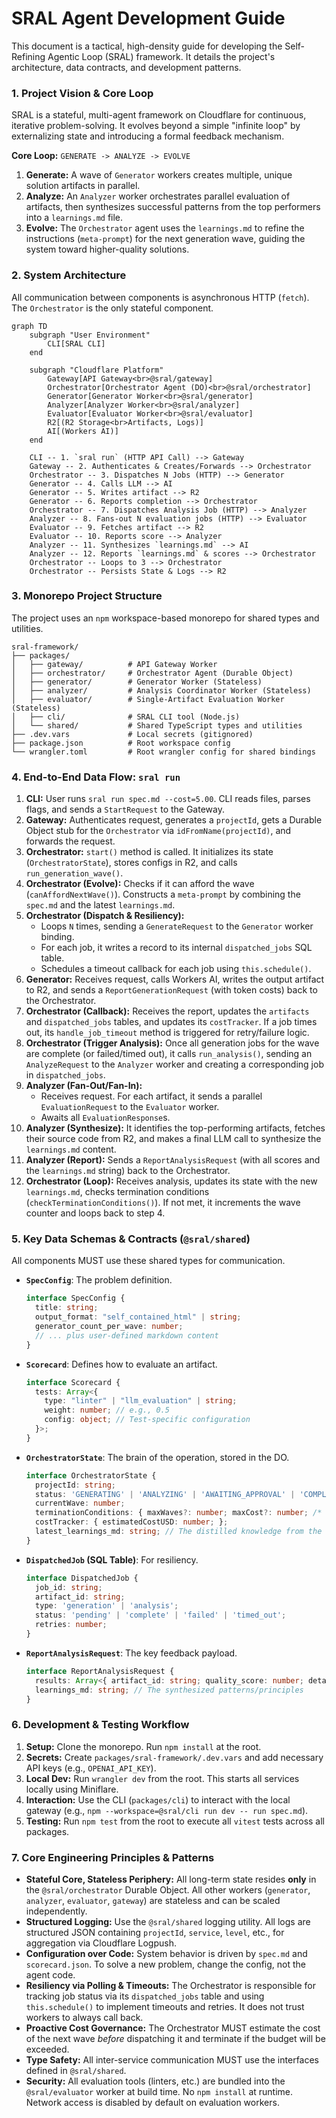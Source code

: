 # SRAL Agent Development Guide

This document is a tactical, high-density guide for developing the Self-Refining Agentic Loop (SRAL) framework. It details the project's architecture, data contracts, and development patterns.

### 1. Project Vision & Core Loop

SRAL is a stateful, multi-agent framework on Cloudflare for continuous, iterative problem-solving. It evolves beyond a simple "infinite loop" by externalizing state and introducing a formal feedback mechanism.

**Core Loop:** `GENERATE -> ANALYZE -> EVOLVE`
1.  **Generate:** A wave of `Generator` workers creates multiple, unique solution artifacts in parallel.
2.  **Analyze:** An `Analyzer` worker orchestrates parallel evaluation of artifacts, then synthesizes successful patterns from the top performers into a `learnings.md` file.
3.  **Evolve:** The `Orchestrator` agent uses the `learnings.md` to refine the instructions (`meta-prompt`) for the next generation wave, guiding the system toward higher-quality solutions.

### 2. System Architecture

All communication between components is asynchronous HTTP (`fetch`). The `Orchestrator` is the only stateful component.

```mermaid
graph TD
    subgraph "User Environment"
        CLI[SRAL CLI]
    end

    subgraph "Cloudflare Platform"
        Gateway[API Gateway<br>@sral/gateway]
        Orchestrator[Orchestrator Agent (DO)<br>@sral/orchestrator]
        Generator[Generator Worker<br>@sral/generator]
        Analyzer[Analyzer Worker<br>@sral/analyzer]
        Evaluator[Evaluator Worker<br>@sral/evaluator]
        R2[(R2 Storage<br>Artifacts, Logs)]
        AI[(Workers AI)]
    end

    CLI -- 1. `sral run` (HTTP API Call) --> Gateway
    Gateway -- 2. Authenticates & Creates/Forwards --> Orchestrator
    Orchestrator -- 3. Dispatches N Jobs (HTTP) --> Generator
    Generator -- 4. Calls LLM --> AI
    Generator -- 5. Writes artifact --> R2
    Generator -- 6. Reports completion --> Orchestrator
    Orchestrator -- 7. Dispatches Analysis Job (HTTP) --> Analyzer
    Analyzer -- 8. Fans-out N evaluation jobs (HTTP) --> Evaluator
    Evaluator -- 9. Fetches artifact --> R2
    Evaluator -- 10. Reports score --> Analyzer
    Analyzer -- 11. Synthesizes `learnings.md` --> AI
    Analyzer -- 12. Reports `learnings.md` & scores --> Orchestrator
    Orchestrator -- Loops to 3 --> Orchestrator
    Orchestrator -- Persists State & Logs --> R2
```

### 3. Monorepo Project Structure

The project uses an `npm` workspace-based monorepo for shared types and utilities.

```
sral-framework/
├── packages/
│   ├── gateway/          # API Gateway Worker
│   ├── orchestrator/     # Orchestrator Agent (Durable Object)
│   ├── generator/        # Generator Worker (Stateless)
│   ├── analyzer/         # Analysis Coordinator Worker (Stateless)
│   ├── evaluator/        # Single-Artifact Evaluation Worker (Stateless)
│   ├── cli/              # SRAL CLI tool (Node.js)
│   └── shared/           # Shared TypeScript types and utilities
├── .dev.vars             # Local secrets (gitignored)
├── package.json          # Root workspace config
└── wrangler.toml         # Root wrangler config for shared bindings
```

### 4. End-to-End Data Flow: `sral run`

1.  **CLI:** User runs `sral run spec.md --cost=5.00`. CLI reads files, parses flags, and sends a `StartRequest` to the Gateway.
2.  **Gateway:** Authenticates request, generates a `projectId`, gets a Durable Object stub for the `Orchestrator` via `idFromName(projectId)`, and forwards the request.
3.  **Orchestrator:** `start()` method is called. It initializes its state (`OrchestratorState`), stores configs in R2, and calls `run_generation_wave()`.
4.  **Orchestrator (Evolve):** Checks if it can afford the wave (`canAffordNextWave()`). Constructs a `meta-prompt` by combining the `spec.md` and the latest `learnings.md`.
5.  **Orchestrator (Dispatch & Resiliency):**
    *   Loops `N` times, sending a `GenerateRequest` to the `Generator` worker binding.
    *   For each job, it writes a record to its internal `dispatched_jobs` SQL table.
    *   Schedules a timeout callback for each job using `this.schedule()`.
6.  **Generator:** Receives request, calls Workers AI, writes the output artifact to R2, and sends a `ReportGenerationRequest` (with token costs) back to the Orchestrator.
7.  **Orchestrator (Callback):** Receives the report, updates the `artifacts` and `dispatched_jobs` tables, and updates its `costTracker`. If a job times out, its `handle_job_timeout` method is triggered for retry/failure logic.
8.  **Orchestrator (Trigger Analysis):** Once all generation jobs for the wave are complete (or failed/timed out), it calls `run_analysis()`, sending an `AnalyzeRequest` to the `Analyzer` worker and creating a corresponding job in `dispatched_jobs`.
9.  **Analyzer (Fan-Out/Fan-In):**
    *   Receives request. For each artifact, it sends a parallel `EvaluationRequest` to the `Evaluator` worker.
    *   Awaits all `EvaluationResponse`s.
10. **Analyzer (Synthesize):** It identifies the top-performing artifacts, fetches their source code from R2, and makes a final LLM call to synthesize the `learnings.md` content.
11. **Analyzer (Report):** Sends a `ReportAnalysisRequest` (with all scores and the `learnings.md` string) back to the Orchestrator.
12. **Orchestrator (Loop):** Receives analysis, updates its state with the new `learnings.md`, checks termination conditions (`checkTerminationConditions()`). If not met, it increments the wave counter and loops back to step 4.

### 5. Key Data Schemas & Contracts (`@sral/shared`)

All components MUST use these shared types for communication.

*   **`SpecConfig`**: The problem definition.
    ```typescript
    interface SpecConfig {
      title: string;
      output_format: "self_contained_html" | string;
      generator_count_per_wave: number;
      // ... plus user-defined markdown content
    }
    ```
*   **`Scorecard`**: Defines how to evaluate an artifact.
    ```typescript
    interface Scorecard {
      tests: Array<{
        type: "linter" | "llm_evaluation" | string;
        weight: number; // e.g., 0.5
        config: object; // Test-specific configuration
      }>;
    }
    ```
*   **`OrchestratorState`**: The brain of the operation, stored in the DO.
    ```typescript
    interface OrchestratorState {
      projectId: string;
      status: 'GENERATING' | 'ANALYZING' | 'AWAITING_APPROVAL' | 'COMPLETED';
      currentWave: number;
      terminationConditions: { maxWaves?: number; maxCost?: number; /* ... */ };
      costTracker: { estimatedCostUSD: number; };
      latest_learnings_md: string; // The distilled knowledge from the last wave
    }
    ```
*   **`DispatchedJob` (SQL Table)**: For resiliency.
    ```typescript
    interface DispatchedJob {
      job_id: string;
      artifact_id: string;
      type: 'generation' | 'analysis';
      status: 'pending' | 'complete' | 'failed' | 'timed_out';
      retries: number;
    }
    ```
*   **`ReportAnalysisRequest`**: The key feedback payload.
    ```typescript
    interface ReportAnalysisRequest {
      results: Array<{ artifact_id: string; quality_score: number; details: object; }>;
      learnings_md: string; // The synthesized patterns/principles
    }
    ```

### 6. Development & Testing Workflow

1.  **Setup:** Clone the monorepo. Run `npm install` at the root.
2.  **Secrets:** Create `packages/sral-framework/.dev.vars` and add necessary API keys (e.g., `OPENAI_API_KEY`).
3.  **Local Dev:** Run `wrangler dev` from the root. This starts all services locally using Miniflare.
4.  **Interaction:** Use the CLI (`packages/cli`) to interact with the local gateway (e.g., `npm --workspace=@sral/cli run dev -- run spec.md`).
5.  **Testing:** Run `npm test` from the root to execute all `vitest` tests across all packages.

### 7. Core Engineering Principles & Patterns

*   **Stateful Core, Stateless Periphery:** All long-term state resides **only** in the `@sral/orchestrator` Durable Object. All other workers (`generator`, `analyzer`, `evaluator`, `gateway`) are stateless and can be scaled independently.
*   **Structured Logging:** Use the `@sral/shared` logging utility. All logs are structured JSON containing `projectId`, `service`, `level`, etc., for aggregation via Cloudflare Logpush.
*   **Configuration over Code:** System behavior is driven by `spec.md` and `scorecard.json`. To solve a new problem, change the config, not the agent code.
*   **Resiliency via Polling & Timeouts:** The Orchestrator is responsible for tracking job status via its `dispatched_jobs` table and using `this.schedule()` to implement timeouts and retries. It does not trust workers to always call back.
*   **Proactive Cost Governance:** The Orchestrator MUST estimate the cost of the next wave *before* dispatching it and terminate if the budget will be exceeded.
*   **Type Safety:** All inter-service communication MUST use the interfaces defined in `@sral/shared`.
*   **Security:** All evaluation tools (linters, etc.) are bundled into the `@sral/evaluator` worker at build time. No `npm install` at runtime. Network access is disabled by default on evaluation workers.